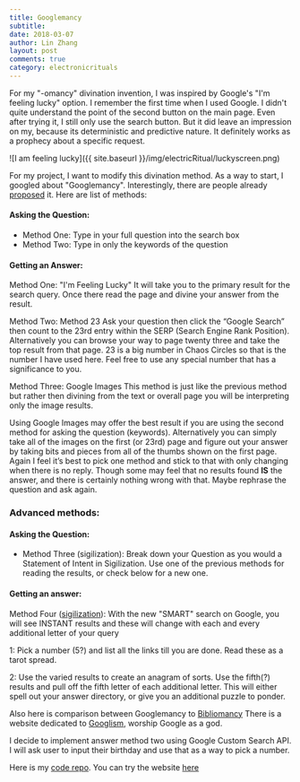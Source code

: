 ```yaml
---
title: Googlemancy
subtitle:
date: 2018-03-07
author: Lin Zhang
layout: post
comments: true
category: electronicrituals
---
```


For my "-omancy" divination invention, I was inspired by Google's "I'm feeling lucky" option. I remember the first time when I used Google. I didn't quite understand the point of the second button on the main page. Even after trying it, I still only use the search button. But it did leave an impression on my, because its deterministic and predictive nature. It definitely works as a prophecy about a specific request.

![I am feeling lucky]({{ site.baseurl }}/img/electricRitual/luckyscreen.png)

For my project, I want to modify this divination method. As a way to start, I googled about "Googlemancy". Interestingly, there are people already [proposed](http://occultcorpus.com/forums/index.php?/topic/14136-googlemancy/) it. Here are list of methods:

#### Asking the Question:

 - Method One: Type in your full question into the search box
 - Method Two: Type in only the keywords of the question

#### Getting an Answer:

 Method One: "I'm Feeling Lucky"  It will take you to the primary result for the search query. Once there read the page and divine your answer from the result.

 Method Two: Method 23  Ask your question then click the “Google Search” then count to the 23rd entry within the SERP (Search Engine Rank Position). Alternatively you can browse your way to page twenty three and take the top result from that page. 23 is a big number in Chaos Circles so that is the number I have used here. Feel free to use any special number that has a significance to you.

 Method Three: Google Images  This method is just like the previous method but rather then divining from the text or overall page you will be interpreting only the image results.

Using Google Images may offer the best result if you are using the second method for asking the question (keywords).
Alternatively you can simply take all of the images on the first (or 23rd) page and figure out your answer by taking bits and pieces from all of the thumbs shown on the first page.
Again I feel it’s best to pick one method and stick to that with only changing when there is no reply. Though some may feel that no results found **IS** the answer, and there is certainly nothing wrong with that. Maybe rephrase the question and ask again.

### Advanced methods:

#### Asking the Question:

 - Method Three (sigilization): Break down your Question as you would a Statement of Intent in Sigilization. Use one of the previous methods for reading the results, or check below for a new one.

#### Getting an answer:

 Method Four ([sigilization](https://www.youtube.com/watch?v=GZ019mza4RA)): With the new "SMART" search on Google, you will see INSTANT results and these will change with each and every additional letter of your query

1: Pick a number (5?) and list all the links till you are done. Read these as a tarot spread.

2: Use the varied results to create an anagram of sorts. Use the fifth(?) results and pull off the fifth letter of each additional letter. This will either spell out your answer directory, or give you an additional puzzle to ponder.

Also here is comparison between Googlemancy to [Bibliomancy](https://en.wikipedia.org/wiki/Bibliomancy)
There is a website dedicated to [Googlism](http://www.thechurchofgoogle.org/googleprayers/), worship Google as a god.

I decide to implement answer method two using Google Custom Search API. I will ask user to input their birthday and use that as a way to pick a number.

Here is my [code repo](https://github.com/linzhangcs/googlemancy/). You can try the website [here](https://linzhangcs.github.io/googlemancy/)
